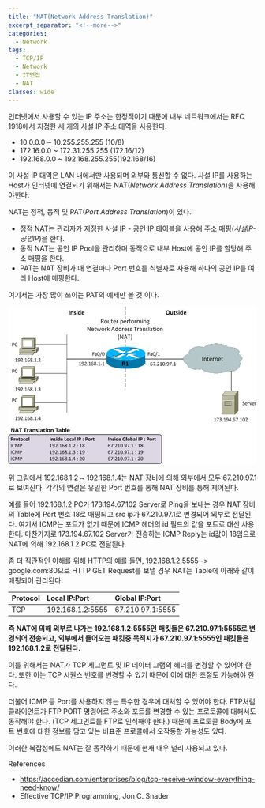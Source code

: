```yaml
---
title: "NAT(Network Address Translation)"
excerpt_separator: "<!--more-->"
categories:
  - Network
tags:
  - TCP/IP
  - Network
  - IT면접
  - NAT
classes: wide
---
```


인터넷에서 사용할 수 있는 IP 주소는 한정적이기 때문에 내부 네트워크에서는 RFC 1918에서 지정한 세 개의 사설 IP 주소 대역을 사용한다.

  - 10.0.0.0 ~ 10.255.255.255 (10/8)
  - 172.16.0.0 ~ 172.31.255.255 (172.16/12)
  - 192.168.0.0 ~ 192.168.255.255(192.168/16)

이 사설 IP 대역은 LAN 내에서만 사용되며 외부와 통신할 수 없다. 사설 IP를 사용하는 Host가 인터넷에 연결되기 위해서는 NAT(*Network Address Translation*)을 사용해야한다.

NAT는 정적, 동적 및 PAT(*Port Address Translation*)이 있다.

  - 정적 NAT는 관리자가 지정한 사설 IP - 공인 IP 테이블을 사용해 주소 매핑(*사설IP-공인IP*)을 한다.
  - 동적 NAT는 공인 IP Pool을 관리하며 동적으로 내부 Host에 공인 IP를 할당해 주소 매핑을 한다.
  - PAT는 NAT 장비가 매 연결마다 Port 번호를 식별자로 사용해 하나의 공인 IP를 여러 Host에 매핑한다.


여기서는 가장 많이 쓰이는 PAT의 예제만 볼 것 이다.


![TCP 수신 윈도우](/img/network/NAT_1.jpg)


위 그림에서 192.168.1.2 ~ 192.168.1.4는 NAT 장비에 의해 외부에서 모두 67.210.97.1로 보여진다. 각각의 연결은 유일한 Port 번호를 통해 NAT 장비를 통해 제어된다.


예를 들어 192.168.1.2 PC가 173.194.67.102 Server로 Ping을 보내는 경우 NAT 장비의 Table에 Port 번호 18로 매핑되고 src ip가 67.210.97.1로 변경되어 외부로 전달된다.
여기서 ICMP는 포트가 없기 때문에 ICMP 헤더의 id 필드의 값을 포트로 대신 사용한다. 마찬가지로 173.194.67.102 Server가 전송하는 ICMP Reply는 id값이 18임으로 NAT에 의해 192.168.1.2 PC로 전달된다.

좀 더 직관적인 이해를 위해 HTTP의 예를 들면, 192.168.1.2:5555 -> google.com:80으로 HTTP GET Request를 보낼 경우 NAT는 Table에 아래와 같이 매핑되어 관리된다.

| Protocol | Local IP:Port | Global IP:Port |
|:--------|:--------|:--------|
| TCP | 192.168.1.2:5555 | 67.210.97.1:5555 |

**즉 NAT에 의해 외부로 나가는 192.168.1.2:5555인 패킷들은 67.210.97.1:5555로 변경되어 전송되고,
외부에서 들어오는 패킷중 목적지가 67.210.97.1:5555인 패킷들은 192.168.1.2로 전달된다.**

이를 위해서는 NAT가 TCP 세그먼트 및 IP 데이터 그램의 헤더를 변경할 수 있어야 한다. 또한 이는
TCP 시퀀스 번호를 변경할 수 있기 때문에 이에 대한 조절도 가능해야 한다.


더불어 ICMP 등 Port를 사용하지 않는 특수한 경우에 대처할 수 있어야 한다.
FTP처럼 클라이언트가 FTP PORT 명령어로 주소와 포트를 변경할 수 있는 프로토콜에 대해서도 동작해야 한다.
(TCP 세그먼트를 FTP로 인식해야 한다.) 때문에 프로토콜 Body에 포트 번호에 대한 정보를 담고 있는 비표준 프로콜에서 오작동할 가능성도 있다.


이러한 복잡성에도 NAT는 잘 동작하기 때문에 현재 매우 널리 사용되고 있다.


References
  - https://accedian.com/enterprises/blog/tcp-receive-window-everything-need-know/
  - Effective TCP/IP Programming, Jon C. Snader
